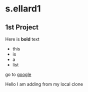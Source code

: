 # s.ellard1
## 1st Project

Here is **bold** text

 - this
 - is
 - a
 - list

go to [google](www.google.com)


Hello I am adding from my local clone
